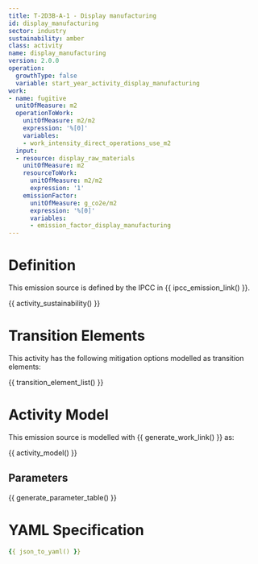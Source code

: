 ```yaml
---
title: T-2D3B-A-1 - Display manufacturing
id: display_manufacturing
sector: industry
sustainability: amber
class: activity
name: display_manufacturing
version: 2.0.0
operation:
  growthType: false
  variable: start_year_activity_display_manufacturing
work:
- name: fugitive
  unitOfMeasure: m2
  operationToWork:
    unitOfMeasure: m2/m2
    expression: '%[0]'
    variables:
    - work_intensity_direct_operations_use_m2
  input:
  - resource: display_raw_materials
    unitOfMeasure: m2
    resourceToWork:
      unitOfMeasure: m2/m2
      expression: '1'
    emissionFactor:
      unitOfMeasure: g_co2e/m2
      expression: '%[0]'
      variables:
      - emission_factor_display_manufacturing
---
```

# Definition
This emission source is defined by the IPCC in {{ ipcc_emission_link() }}.


{{ activity_sustainability() }}

# Transition Elements

This activity has the following mitigation options modelled as transition elements:

{{ transition_element_list() }}

# Activity Model
This emission source is modelled with {{ generate_work_link() }} as:

{{ activity_model() }}

## Parameters

{{ generate_parameter_table() }}

# YAML Specification

```yaml
{{ json_to_yaml() }}
```
